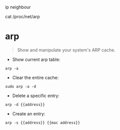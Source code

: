 ip neighbour

cat /proc/net/arp


# arp

> Show and manipulate your system's ARP cache.

- Show current arp table:

`arp -a`

- Clear the entire cache:

`sudo arp -a -d`

- Delete a specific entry:

`arp -d {{address}}`

- Create an entry:

`arp -s {{address}} {{mac address}}`

